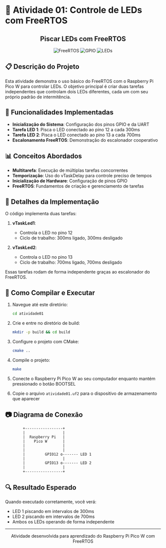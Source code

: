 # 🔆 Atividade 01: Controle de LEDs com FreeRTOS

<div align="center">
  <h2>Piscar LEDs com FreeRTOS</h2>
  <p>
    <img alt="FreeRTOS" src="https://img.shields.io/badge/FreeRTOS-8CC84B?style=for-the-badge&logo=freertos&logoColor=white" />
    <img alt="GPIO" src="https://img.shields.io/badge/GPIO-ED1C24?style=for-the-badge&logo=raspberry-pi&logoColor=white" />
    <img alt="LEDs" src="https://img.shields.io/badge/LEDs-FFD700?style=for-the-badge&logo=light&logoColor=black" />
  </p>
</div>

## 📋 Descrição do Projeto

Esta atividade demonstra o uso básico do FreeRTOS com o Raspberry Pi Pico W para controlar LEDs. O objetivo principal é criar duas tarefas independentes que controlam dois LEDs diferentes, cada um com seu próprio padrão de intermitência.

## 🔧 Funcionalidades Implementadas

- **Inicialização do Sistema**: Configuração dos pinos GPIO e da UART
- **Tarefa LED 1**: Pisca o LED conectado ao pino 12 a cada 300ms
- **Tarefa LED 2**: Pisca o LED conectado ao pino 13 a cada 700ms
- **Escalonamento FreeRTOS**: Demonstração do escalonador cooperativo

## 📊 Conceitos Abordados

- **Multitarefa**: Execução de múltiplas tarefas concorrentes
- **Temporização**: Uso do vTaskDelay para controle preciso de tempos
- **Inicialização de Hardware**: Configuração de pinos GPIO
- **FreeRTOS**: Fundamentos de criação e gerenciamento de tarefas

## 📝 Detalhes da Implementação

O código implementa duas tarefas:

1. **vTaskLed1**: 
   - Controla o LED no pino 12
   - Ciclo de trabalho: 300ms ligado, 300ms desligado

2. **vTaskLed2**: 
   - Controla o LED no pino 13
   - Ciclo de trabalho: 700ms ligado, 700ms desligado

Essas tarefas rodam de forma independente graças ao escalonador do FreeRTOS.

## 🚀 Como Compilar e Executar

1. Navegue até este diretório:
   ```bash
   cd atividade01
   ```

2. Crie e entre no diretório de build:
   ```bash
   mkdir -p build && cd build
   ```

3. Configure o projeto com CMake:
   ```bash
   cmake ..
   ```

4. Compile o projeto:
   ```bash
   make
   ```

5. Conecte o Raspberry Pi Pico W ao seu computador enquanto mantém pressionado o botão BOOTSEL
6. Copie o arquivo `atividade01.uf2` para o dispositivo de armazenamento que aparecer

## 📷 Diagrama de Conexão

```
        +-----------------+
        |                 |
        |  Raspberry Pi   |
        |    Pico W       |
        |                 |
        |                 |
        |         GPIO12 o------- LED 1
        |                 |
        |         GPIO13 o------- LED 2
        |                 |
        +-----------------+
```

## 🔍 Resultado Esperado

Quando executado corretamente, você verá:
- LED 1 piscando em intervalos de 300ms
- LED 2 piscando em intervalos de 700ms
- Ambos os LEDs operando de forma independente

---

<div align="center">
  <p>Atividade desenvolvida para aprendizado do Raspberry Pi Pico W com FreeRTOS</p>
</div>